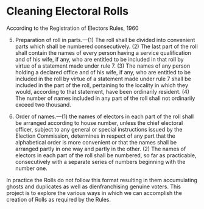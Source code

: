 # Cleaning Electoral Rolls

According to the Registration of Electors Rules, 1960 

5. Preparation of roll in parts.—(1) The roll shall be divided into convenient parts which shall be numbered consecutively.
(2) The last part of the roll shall contain the names of every person having a service qualification and of his wife, if any, who are entitled to be included in that roll by virtue of a statement made under rule 7.
(3) The names of any person holding a declared office and of his wife, if any, who are entitled to be included in the roll by virtue of a statement made under rule 7 shall be included in the part of the roll, pertaining to the locality in which they would, according to that statement, have been ordinarily resident.
(4) The number of names included in any part of the roll shall not ordinarily exceed two thousand.


6. Order of names.—(1) the names of electors in each part of the roll shall be arranged according to house number, unless the chief electoral officer, subject to any general or special instructions issued by the Election Commission, determines in respect of any part that the alphabetical order is more convenient or that the names shall be arranged partly in one way and partly in the other.
(2) The names of electors in each part of the roll shall be numbered, so far as practicable, consecutively with a separate series of numbers beginning with the number one.

In practice the Rolls do not follow this format resulting in them accumulating ghosts and duplicates as well as dienfranchising genuine voters. This project is to explore the various ways in which we can accomplish the creation of Rolls as required by the Rules.
